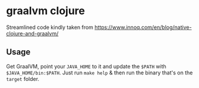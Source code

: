 # graalvm clojure

Streamlined code kindly taken from https://www.innoq.com/en/blog/native-clojure-and-graalvm/

## Usage

Get GraalVM, point your `JAVA_HOME` to it and update the `$PATH` with `$JAVA_HOME/bin:$PATH`.
Just run `make help` & then run the binary that's on the `target` folder.